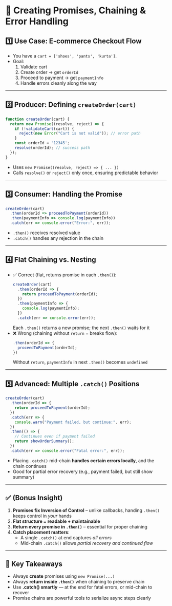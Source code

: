 # 🌟 Creating Promises, Chaining & Error Handling

## 1️⃣ Use Case: E-commerce Checkout Flow
- You have a `cart = ['shoes', 'pants', 'kurta']`.
- Goal:  
  1. Validate cart  
  2. Create order → get `orderId`  
  3. Proceed to payment → get `paymentInfo`  
  4. Handle errors cleanly along the way

---

## 2️⃣ Producer: Defining `createOrder(cart)`
```js
function createOrder(cart) {
  return new Promise((resolve, reject) => {
    if (!validateCart(cart)) {
      reject(new Error("Cart is not valid")); // error path
    }
    const orderId = '12345';
    resolve(orderId); // success path
  });
}
````
* Uses `new Promise((resolve, reject) => { ... })`
* Calls `resolve()` or `reject()` only once, ensuring predictable behavior

---

## 3️⃣ Consumer: Handling the Promise
```js
createOrder(cart)
  .then(orderId => proceedToPayment(orderId))
  .then(paymentInfo => console.log(paymentInfo))
  .catch(err => console.error("Error:", err));
```
* `.then()` receives resolved value
* `.catch()` handles any rejection in the chain

---

## 4️⃣ Flat Chaining vs. Nesting
* ✅ Correct (flat, returns promise in each `.then()`):
  ```js
  createOrder(cart)
    .then(orderId => {
      return proceedToPayment(orderId);
    })
    .then(paymentInfo => {
      console.log(paymentInfo);
    })
    .catch(err => console.error(err));
  ```
  Each `.then()` returns a new promise; the next `.then()` waits for it
* ❌ Wrong (chaining without `return` = breaks flow):
  ```js
  .then(orderId => {
    proceedToPayment(orderId);
  })
  ```
  Without `return`, `paymentInfo` in next `.then()` becomes `undefined`

---

## 5️⃣ Advanced: Multiple `.catch()` Positions
```js
createOrder(cart)
  .then(orderId => {
    return proceedToPayment(orderId);
  })
  .catch(err => {
    console.warn("Payment failed, but continue:", err);
  })
  .then(() => {
    // Continues even if payment failed
    return showOrderSummary();
  })
  .catch(err => console.error("Fatal error:", err));
```
* Placing `.catch()` mid-chain **handles certain errors locally**, and the chain continues
* Good for partial error recovery (e.g., payment failed, but still show summary)

---

## ✅ (Bonus Insight)
1. **Promises fix Inversion of Control** – unlike callbacks, handing `.then()` keeps control in *your* hands
2. **Flat structure = readable + maintainable**
3. **Return every promise in `.then()`** – essential for proper chaining
4. **Catch placement matters**:
   * A single `.catch()` at end captures *all errors*
   * Mid-chain `.catch()` allows *partial recovery and continued flow*

---

## 🔑 Key Takeaways
* Always **create** promises using `new Promise(...)`
* Always **return inside `.then()`** when chaining to preserve chain
* Use **.catch() smartly** — at the end for fatal errors, or mid-chain to recover
* Promise chains are powerful tools to serialize async steps clearly

